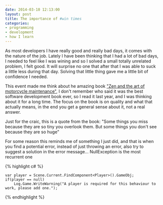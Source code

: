 ```yaml
---
date: 2014-03-10 12:13:00
layout: post
title: The importance of #win times
categories:
- programming 
- development
- how I learn
---
```


As most developers I have really good and really bad days, it comes with the nature of the job. Lately I have been thinking that I had a lot of bad days, I needed to feel like I was wining and so I solved a small totally unrelated problem, I felt good. It will surprise no one that after that I was able to suck a little less during that day. 
Solving that little thing gave me a little bit of confidence I needed. 

This event made me think about he amazing book ["Zen and the art of motorcycle maintenance"][aomm], I don't remember who said it was the best software development book ever, so I read it last year, and I was thinking about it for a long time. The focus on the book is on quality and what that actually means, in the end you get a general sense about it, not a real answer.

Just for the craic, this is a quote from the book: "Some things you miss because they are so tiny you overlook them. But some things you don't see because they are so huge"

For some reason this reminds me of something I just did, and that is when you find a potential error, instead of just throwing an error, also try to suggest a solution in the error message... NullException is the most recurrent one

{% highlight c# %} 

	var player = Scene.Current.FindComponent<Player>().GameObj;
	if(player == null)
		Log.Game.WriteWarning("A player is required for this behaviour to work, please add one.");
{% endhighlight %}



[aomm]:http://en.wikipedia.org/wiki/Zen_and_the_Art_of_Motorcycle_Maintenance